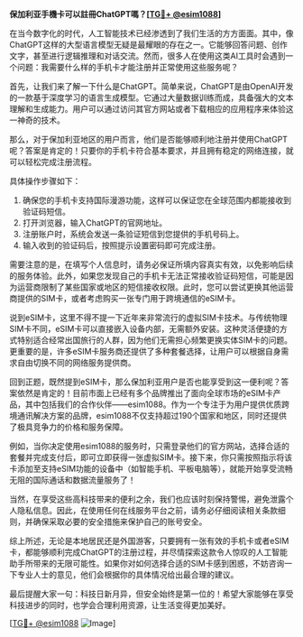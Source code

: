 **保加利亚手機卡可以註冊ChatGPT嗎？[[TG💪+ @esim1088](https://t.me/s/esim1088)]**

在当今数字化的时代，人工智能技术已经渗透到了我们生活的方方面面。其中，像ChatGPT这样的大型语言模型无疑是最耀眼的存在之一。它能够回答问题、创作文字，甚至进行逻辑推理和对话交流。然而，很多人在使用这类AI工具时会遇到一个问题：我需要什么样的手机卡才能注册并正常使用这些服务呢？

首先，让我们来了解一下什么是ChatGPT。简单来说，ChatGPT是由OpenAI开发的一款基于深度学习的语言生成模型。它通过大量数据训练而成，具备强大的文本理解和生成能力。用户可以通过访问其官方网站或者下载相应的应用程序来体验这一神奇的技术。

那么，对于保加利亚地区的用户而言，他们是否能够顺利地注册并使用ChatGPT呢？答案是肯定的！只要你的手机卡符合基本要求，并且拥有稳定的网络连接，就可以轻松完成注册流程。

具体操作步骤如下：
1. 确保您的手机卡支持国际漫游功能，这样可以保证您在全球范围内都能接收到验证码短信。
2. 打开浏览器，输入ChatGPT的官网地址。
3. 注册账户时，系统会发送一条验证短信到您提供的手机号码上。
4. 输入收到的验证码后，按照提示设置密码即可完成注册。

需要注意的是，在填写个人信息时，请务必保证所填内容真实有效，以免影响后续的服务体验。此外，如果您发现自己的手机卡无法正常接收验证码短信，可能是因为运营商限制了某些国家或地区的短信接收权限。此时，您可以尝试更换其他运营商提供的SIM卡，或者考虑购买一张专门用于跨境通信的eSIM卡。

说到eSIM卡，这里不得不提一下近年来非常流行的虚拟SIM卡技术。与传统物理SIM卡不同，eSIM卡可以直接嵌入设备内部，无需额外安装。这种灵活便捷的方式特别适合经常出国旅行的人群，因为他们无需担心频繁更换实体SIM卡的问题。更重要的是，许多eSIM卡服务商还提供了多种套餐选择，让用户可以根据自身需求自由切换不同的网络服务提供商。

回到正题，既然提到eSIM卡，那么保加利亚用户是否也能享受到这一便利呢？答案依然是肯定的！目前市面上已经有多个品牌推出了面向全球市场的eSIM卡产品，其中包括我们的合作伙伴——esim1088。作为一个专注于为用户提供优质跨境通讯解决方案的品牌，esim1088不仅支持超过190个国家和地区，同时还提供了极具竞争力的价格和服务保障。

例如，当你决定使用esim1088的服务时，只需登录他们的官方网站，选择合适的套餐并完成支付后，即可立即获得一张虚拟SIM卡。接下来，你只需按照指示将该卡添加至支持eSIM功能的设备中（如智能手机、平板电脑等），就能开始享受流畅无阻的国际通话和数据流量服务了！

当然，在享受这些高科技带来的便利之余，我们也应该时刻保持警惕，避免泄露个人隐私信息。因此，在使用任何在线服务平台之前，请务必仔细阅读相关条款细则，并确保采取必要的安全措施来保护自己的账号安全。

综上所述，无论是本地居民还是外国游客，只要拥有一张有效的手机卡或者eSIM卡，都能够顺利完成ChatGPT的注册过程，并尽情探索这款令人惊叹的人工智能助手所带来的无限可能性。如果你对如何选择合适的SIM卡感到困惑，不妨咨询一下专业人士的意见，他们会根据你的具体情况给出最合理的建议。

最后提醒大家一句：科技日新月异，但安全始终是第一位的！希望大家能够在享受科技进步的同时，也学会合理利用资源，让生活变得更加美好。

[[TG💪+ @esim1088](https://t.me/s/esim1088) ![Image](https://i.postimg.cc/4NQfJmqS/Snipaste-2025-05-13-00-14-12.png)]